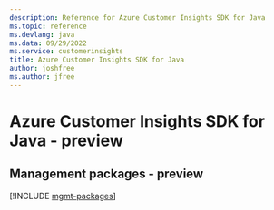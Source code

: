 ```yaml
---
description: Reference for Azure Customer Insights SDK for Java
ms.topic: reference
ms.devlang: java
ms.data: 09/29/2022
ms.service: customerinsights
title: Azure Customer Insights SDK for Java
author: joshfree
ms.author: jfree
---
```

# Azure Customer Insights SDK for Java - preview

## Management packages - preview
[!INCLUDE [mgmt-packages](customer-insights-mgmt-index.md)]